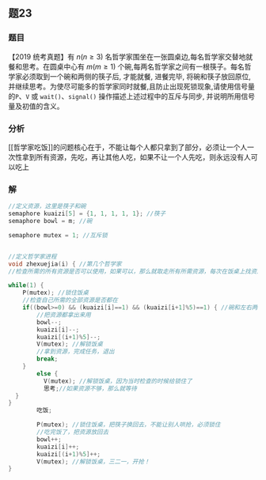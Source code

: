 ## 题23
### 题目
【2019 统考真题】有 $n( {n \geq  3})$ 名哲学家围坐在一张圆桌边,每名哲学家交替地就餐和思考。在圆桌中心有 $m( {m \geq  1})$ 个碗,每两名哲学家之间有一根筷子。每名哲学家必须取到一个碗和两侧的筷子后, 才能就餐, 进餐完毕, 将碗和筷子放回原位, 并继续思考。为使尽可能多的哲学家同时就餐,且防止出现死锁现象,请使用信号量的`P`、`V` 或 `wait()`、`signal()` 操作描述上述过程中的互斥与同步, 并说明所用信号量及初值的含义。
### 分析
[[哲学家吃饭]]的问题核心在于，不能让每个人都只拿到了部分，必须让一个人一次性拿到所有资源，先吃，再让其他人吃，如果不让一个人先吃，则永远没有人可以吃上
### 解
```c
//定义资源，这里是筷子和碗
semaphore kuaizi[5] = {1, 1, 1, 1, 1}; //筷子
semaphore bowl = m; //碗

semaphore mutex = 1; //互斥锁


//定义哲学家进程
void zhexuejia(i) { //第几个哲学家
//检查所需的所有资源是否可以使用，如果可以，那么就取走所有所需资源，每次在饭桌上找资源的时候，锁住饭桌

while(1) {
	P(mutex); //锁住饭桌
	//检查自己所需的全部资源是否都在
	if((bowl>=0) && (kuaizi[i]==1) && (kuaizi[i+1]%5)==1) { //碗和左右两边的筷子都可以拿
		//把资源都拿出来用
		bowl--;
		kuaizi[i]--;
		kuaizi[(i+1)%5]--;
		V(mutex); //解锁饭桌
		//拿到资源，完成任务，退出
		break;
	}
		else {
		  V(mutex); //解锁饭桌，因为当时检查的时候给锁住了
		  思考;//如果资源不够，那么就等待
  }
}
		吃饭;

		P(mutex); //锁住饭桌，把筷子换回去，不能让别人哄抢，必须锁住
		//吃完饭了，把资源放回去
		bowl++;
		kuaizi[i]++;
		kuaizi[(i+1)%5]++;
		V(mutex); //解锁饭桌，三二一，开抢！
}
```

